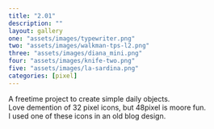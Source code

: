 ```yaml
---
title: "2.01"
description: ""
layout: gallery
one: "assets/images/typewriter.png"
two: "assets/images/walkman-tps-l2.png"
three: "assets/images/diana_mini.png"
four: "assets/images/knife-two.png"
five: "assets/images/la-sardina.png"
categories: [pixel]
---
```


A freetime project to create simple daily objects. 
 <br>
Love demention of 32 pixel icons, but 48pixel is moore fun. 
 <br>
I used one of these icons in an old blog design. 